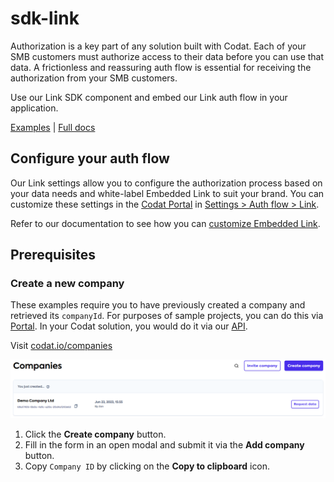 # sdk-link

Authorization is a key part of any solution built with Codat. Each of your SMB customers must authorize access to their data before you can use that data. A frictionless and reassuring auth flow is essential for receiving the authorization from your SMB customers.

Use our Link SDK component and embed our Link auth flow in your application.

[Examples](https://github.com/codatio/sdk-link/tree/main/examples) | [Full docs](https://docs.codat.io/auth-flow/overview)

## Configure your auth flow

Our Link settings allow you to configure the authorization process based on your data needs and white-label Embedded Link to suit your brand. You can customize these settings in the [Codat Portal](https://app.codat.io/) in [Settings > Auth flow > Link](https://app.codat.io/settings/link-settings).

Refer to our documentation to see how you can [customize Embedded Link](https://docs.codat.io/auth-flow/customize/customize-link).

## Prerequisites

<h3 id='create-company'>Create a new company</h2>

These examples require you to have previously created a company and retrieved its `companyId`. For purposes of sample projects, you can do this via [Portal](https://app.codat.io/). In your Codat solution, you would do it via our [API](https://docs.codat.io/codat-api#/operations/create-company).

Visit <a href="https://app.codat.io/companies" target="_blank">codat.io/companies</a>

![Create Company](./public/new-company.png "Create New Company")

1. Click the **Create company** button.
2. Fill in the form in an open modal and submit it via the **Add company** button.
3. Copy `Company ID` by clicking on the **Copy to clipboard** icon.
